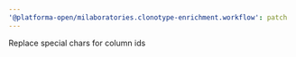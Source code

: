 ```yaml
---
'@platforma-open/milaboratories.clonotype-enrichment.workflow': patch
---
```


Replace special chars for column ids
